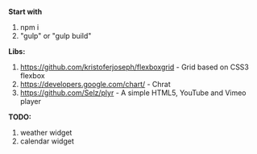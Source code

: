 **Start with**  
1. npm i  
2. "gulp" or "gulp build"  

**Libs:**  
1. https://github.com/kristoferjoseph/flexboxgrid - Grid based on CSS3 flexbox  
2. https://developers.google.com/chart/ - Chrat  
3. https://github.com/Selz/plyr - A simple HTML5, YouTube and Vimeo player  

**TODO:**  
1. weather widget  
2. calendar widget  
